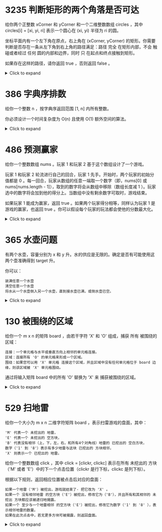 # 3235 判断矩形的两个角落是否可达

给你两个正整数 xCorner 和 yCorner 和一个二维整数数组 circles ，其中 circles[i] = [xi, yi, ri] 表示一个圆心在 (xi, yi) 半径为 ri 的圆。

坐标平面内有一个左下角在原点，右上角在 (xCorner, yCorner) 的矩形。你需要判断是否存在一条从左下角到右上角的路径满足：路径 完全 在矩形内部，不会 触碰或者经过 任何 圆的内部和边界，同时 只 在起点和终点接触到矩形。

如果存在这样的路径，请你返回 true ，否则返回 false 。

<details><summary>Click to expand</summary>

```cpp
class Solution {
public:
    bool in_circle(long long ox,long long oy,long long r,long long x,long long y){
        return (ox-x)*(ox-x)+(oy-y)*(oy-y)<=r*r;
    }
    bool canReachCorner(int xCorner, int yCorner, vector<vector<int>>& circles) {
        int n=circles.size();
        vector<int> vis(n);
        auto dfs=[&](auto&& dfs,int i)->bool{
            long long x1=circles[i][0],y1=circles[i][1],r1=circles[i][2];
            //圆i是否与矩形右边界/下边界相交相切
            if(y1<=yCorner&&abs(x1-xCorner)<=r1||x1<=xCorner&&y1<=r1||x1>xCorner&&in_circle(x1, y1, r1, xCorner, 0)){
                return true;
            }
            vis[i]=true;
            for(int j=0;j<n;j++){
                long long x2=circles[j][0],y2=circles[j][1],r2=circles[j][2];
                if(!vis[j]&&(x1-x2)*(x1-x2)+(y1-y2)*(y1-y2)<=(r1+r2)*(r1+r2)
                && x1*r2+x2*r1<(r1+r2)*xCorner
                && y1*r2+y2*r1<(r1+r2)*yCorner
                &&dfs(dfs,j)){
                    return true;
                }
            }
            return false;
        };
        for(int i=0;i<n;i++){
            long long x=circles[i][0],y=circles[i][1],r=circles[i][2];
            if(in_circle(x,y,r,0,0)||in_circle(x,y,r,xCorner,yCorner)||
            !vis[i] && (x<=xCorner && abs(y-yCorner)<=r ||
                y<=yCorner && x<=r || y>yCorner && in_circle(x,y,r,0,yCorner))&&dfs(dfs,i)){
                    return false;
                }
        }
        return true;
    }
};
```
</details>

# 386 字典序排数

给你一个整数 n ，按字典序返回范围 [1, n] 内所有整数。

你必须设计一个时间复杂度为 O(n) 且使用 O(1) 额外空间的算法。
<details><summary>Click to expand</summary>

```cpp 
class Solution {
public:
    vector<int> lexicalOrder(int n) {
        int number=1;
        vector<int> ans(n);
        for(int i=0;i<n;i++){
            ans[i]=number;
            if(number*10<=n){
                number*=10;
            }else{
                while(number%10==9||number+1>n){
                    number/=10;
                }
                number++;
            }
        }
        return ans;
    }
};
```
</details>

# 486 预测赢家

给你一个整数数组 nums 。玩家 1 和玩家 2 基于这个数组设计了一个游戏。

玩家 1 和玩家 2 轮流进行自己的回合，玩家 1 先手。开始时，两个玩家的初始分值都是 0 。每一回合，玩家从数组的任意一端取一个数字（即，nums[0] 或 nums[nums.length - 1]），取到的数字将会从数组中移除（数组长度减 1 ）。玩家选中的数字将会加到他的得分上。当数组中没有剩余数字可取时，游戏结束。

如果玩家 1 能成为赢家，返回 true 。如果两个玩家得分相等，同样认为玩家 1 是游戏的赢家，也返回 true 。你可以假设每个玩家的玩法都会使他的分数最大化。

<details><summary>Click to expand</summary>

```cpp
class Solution {
public:
    bool predictTheWinner(vector<int>& nums) {
        function<int(int,int,int)> dfs=[&](int start,int end,int turn){
            if(start==end){
                return nums[start]*turn;
            }
            int scoreStat=nums[start]*turn+dfs(start+1,end,-turn);
            int scoreEnd=nums[end]*turn+dfs(start,end-1,-turn);
            return max(scoreStat*turn,scoreEnd*turn)*turn;
        };
        return dfs(0,nums.size()-1,1)>=0;
    }
};
```
</details>

# 365 水壶问题

有两个水壶，容量分别为 x 和 y 升。水的供应是无限的。确定是否有可能使用这两个壶准确得到 target 升。

你可以：

    装满任意一个水壶
    清空任意一个水壶
    将水从一个水壶倒入另一个水壶，直到接水壶已满，或倒水壶已空。


<details><summary>Click to expand</summary>

```cpp
class Solution {
public:
    bool canMeasureWater(int x, int y, int target) {
        stack<pair<int,int>> stk;
        stk.emplace(0,0);
        auto hasher=[](const pair<int,int> &o){
            return hash<int>()(o.first)^hash<int>()(o.second);
        };
        unordered_set<pair<int,int>,decltype(hasher)> seen(0,hasher);
        while(stk.size()){
            if(seen.count(stk.top())){
                stk.pop();
                continue;
            }
            seen.emplace(stk.top());
            auto [remain_x,remain_y]=stk.top();
            stk.pop();
            if(remain_x==target||remain_y==target||remain_x+remain_y==target){
                return true;
            }
            stk.emplace(x,remain_y);
            stk.emplace(remain_x,y);
            stk.emplace(0,remain_y);
            stk.emplace(remain_x,0);
            stk.emplace(remain_x-min(remain_x,y-remain_y),remain_y+min(remain_x,y-remain_y));
            stk.emplace(remain_x+min(remain_y,x-remain_x),remain_y-min(remain_y,x-remain_x));
        }
        return false;
    }
};
```
</details>

# 130 被围绕的区域

给你一个 m x n 的矩阵 board ，由若干字符 'X' 和 'O' 组成，捕获 所有 被围绕的区域：

    连接：一个单元格与水平或垂直方向上相邻的单元格连接。
    区域：连接所有 'O' 的单元格来形成一个区域。
    围绕：如果您可以用 'X' 单元格 连接这个区域，并且区域中没有任何单元格位于 board 边缘，则该区域被 'X' 单元格围绕。

通过将输入矩阵 board 中的所有 'O' 替换为 'X' 来 捕获被围绕的区域。

<details><summary>Click to expand</summary>

```cpp
class Solution {
public:
    void solve(vector<vector<char>>& board) {
       int n=board.size();
       int m=board[0].size();
       if(n==0) return;
       auto dfs=[&](auto&& dfs,int x,int y){
        if(x<0||x>=n||y<0||y>=m||board[x][y]!='O'){
            return;
        }
        board[x][y]='A';
        dfs(dfs,x+1,y);
        dfs(dfs,x-1,y);
        dfs(dfs,x,y-1);
        dfs(dfs,x,y+1);
       }; 
       for(int i=0;i<n;i++){
        dfs(dfs,i,0);
        dfs(dfs,i,m-1);
       }
        for(int j=0;j<m;j++){
            dfs(dfs,0,j);
            dfs(dfs,n-1,j);
        }
        for(int i=0;i<n;i++){
            for(int j=0;j<m;j++){
                if(board[i][j]=='A'){
                    board[i][j]='O';
                }else if(board[i][j]=='O'){
                    board[i][j]='X';
                }
            }
        }
    }
};
```
</details>

# 529 扫地雷



给你一个大小为 m x n 二维字符矩阵 board ，表示扫雷游戏的盘面，其中：

    'M' 代表一个 未挖出的 地雷，
    'E' 代表一个 未挖出的 空方块，
    'B' 代表没有相邻（上，下，左，右，和所有4个对角线）地雷的 已挖出的 空白方块，
    数字（'1' 到 '8'）表示有多少地雷与这块 已挖出的 方块相邻，
    'X' 则表示一个 已挖出的 地雷。

给你一个整数数组 click ，其中 click = [clickr, clickc] 表示在所有 未挖出的 方块（'M' 或者 'E'）中的下一个点击位置（clickr 是行下标，clickc 是列下标）。

根据以下规则，返回相应位置被点击后对应的盘面：

    如果一个地雷（'M'）被挖出，游戏就结束了- 把它改为 'X' 。
    如果一个 没有相邻地雷 的空方块（'E'）被挖出，修改它为（'B'），并且所有和其相邻的 未挖出 方块都应该被递归地揭露。
    如果一个 至少与一个地雷相邻 的空方块（'E'）被挖出，修改它为数字（'1' 到 '8' ），表示相邻地雷的数量。
    如果在此次点击中，若无更多方块可被揭露，则返回盘面。

<details><summary>Click to expand</summary>

```cpp
class Solution {
    constexpr static array<int,8> dx={1,0,-1,0,1,1,-1,-1},dy={0,1,0,-1,-1,1,-1,1};
public:
    void dfs(vector<vector<char>>& board,int x,int y){
        int cnt=0;
        for(int i=0;i<8;i++){
            int tx=x+dx[i];
            int ty=y+dy[i];
            if(tx<0||tx>=board.size()||ty<0||ty>=board[0].size()){
                continue;
            }
            cnt+=board[tx][ty]=='M';
        }
        if(cnt>0){
            board[x][y]=cnt+'0';
        }else{
            board[x][y]='B';
            for(int i=0;i<8;i++){
                int tx=x+dx[i];
                int ty=y+dy[i];
                if(tx<0||tx>=board.size()||ty<0||ty>=board[0].size()||board[tx][ty]!='E'){
                    continue;
                }
                dfs(board,tx,ty);
            }
        }
    }
    vector<vector<char>> updateBoard(vector<vector<char>>& board, vector<int>& click) {
        int x=click[0];
        int y=click[1];
        if(board[x][y]=='M'){
            board[x][y]='X';
        }else{
            dfs(board,x,y);
        }
        return board;
    }
};
```
</details>
